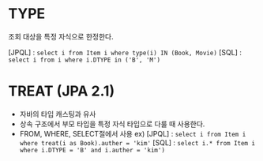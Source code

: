 # TYPE
조회 대상을 특정 자식으로 한정한다.

\[JPQL] : `select i from Item i where type(i) IN (Book, Movie)`
\[SQL] : `select i from i where i.DTYPE in ('B', 'M')`

# TREAT (JPA 2.1)
- 자바의 타입 캐스팅과 유사
- 상속 구조에서 부모 타입을 특정 자식 타입으로 다룰 때 사용한다.
- FROM, WHERE, SELECT절에서 사용
ex) 
\[JPQL] : `select i from Item i where treat(i as Book).auther = 'kim'`
\[SQL] : `select i.* from Item i where i.DTYPE = 'B' and i.auther = 'kim')`
